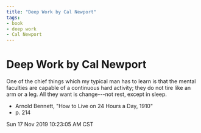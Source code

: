 ```yaml
---
title: "Deep Work by Cal Newport"
tags:
- book
- deep work
- Cal Newport
---
```


# Deep Work by Cal Newport

One of the chief things which my typical man
has to learn is that the mental faculties
are capable of a continuous hard activity;
they do not tire like an arm or a leg.
All they want is change---not rest, except in sleep.

* Arnold Bennett, "How to Live on 24 Hours a Day, 1910"
* p. 214

Sun 17 Nov 2019 10:23:05 AM CST
